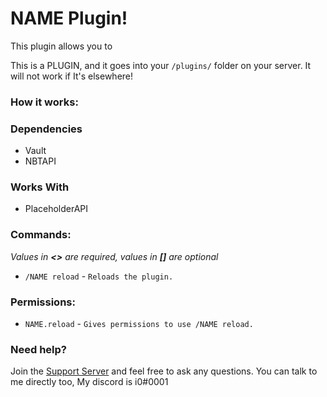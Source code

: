 # NAME Plugin!

This plugin allows you to

This is a PLUGIN, and it goes into your `/plugins/` folder on your server. It will not work if It's elsewhere!

### How it works:

### Dependencies

- Vault
- NBTAPI

### Works With

- PlaceholderAPI

### Commands:

*Values in **<>** are required, values in **[]** are optional*

- ``/NAME reload`` - ``Reloads the plugin.``

### Permissions:

- ```NAME.reload```   - ``Gives permissions to use /NAME reload.``

### Need help?

Join the [Support Server](https://discord.i0dev.com/) and feel free to ask any questions. You can talk to me directly
too, My discord is i0#0001
